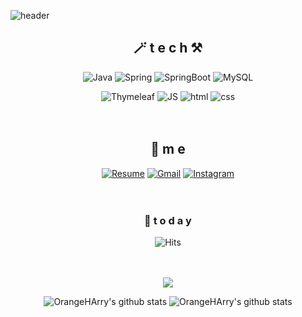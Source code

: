 
<!--
**OrangeHarry/OrangeHarry** is a ✨ _special_ ✨ repository because its `README.md` (this file) appears on your GitHub profile.

Here are some ideas to get you started:

- 🔭 I’m currently working on ...
- 🌱 I’m currently learning ...
- 👯 I’m looking to collaborate on ...
- 🤔 I’m looking for help with ...
- 💬 Ask me about ...
- 📫 How to reach me: ...
- 😄 Pronouns: ...
- ⚡ Fun fact: ...
-->

![header](https://capsule-render.vercel.app/api?type=waving&color=gradient&height=300&section=header&text=Harry🎨&fontSize=70)

<div align=center>

## 🪄 t e c h ⚒

![Java](https://img.shields.io/badge/Java-007396?style=flat-square&logo=Java&logoColor=white)
![Spring](https://img.shields.io/badge/Spring-6DB33F?style=flat-square&logo=Spring&logoColor=white)
![SpringBoot](https://img.shields.io/badge/SpringBoot-6DB33F?style=flat-square&logo=SpringBoot&logoColor=white)
![MySQL](https://img.shields.io/badge/MySQL-4479A1?style=flat-square&logo=MySQL&logoColor=white)
<br>
  
![Thymeleaf](https://img.shields.io/badge/Thymeleaf-005F0F?style=flat-square&logo=Thymeleaf&logoColor=white)
![JS](https://img.shields.io/badge/JavaScript-F7DF1E?style=flat-square&logo=JavaScript&logoColor=black)
![html](https://img.shields.io/badge/Html-E34F26?style=flat-square&logo=Html5&logoColor=white)
![css](https://img.shields.io/badge/CSS-1572B6?style=flat-square&logo=CSS3&logoColor=white)
<br><br><br>





## 💫 m e 
[![Resume](https://img.shields.io/badge/Notion-000000?style=flat-square&logo=Notion&logoColor=white)](https://www.notion.so/916fdb24efae4201b1c1e76c6fe63212)
[![Gmail](https://img.shields.io/badge/Gmail-EA4335?style=flat-square&logo=Gmail&logoColor=white)](mailto:one.hhm7761@gmail.com)
[![Instagram](https://img.shields.io/badge/Instagram-E4405F?style=flat-square&logo=Instagram&logoColor=white)](https://www.instagram.com/orange.hm/?hl=ko) 
<br><br><br>


### 🎈  t o d a y 

![Hits](https://hits.seeyoufarm.com/api/count/incr/badge.svg?url=https%3A%2F%2Fgithub.com%2FOrangeHarry&count_bg=%23FF7F50&title_bg=%23555555&icon=&icon_color=%23E7E7E7&title=hits&edge_flat=false)
<br><br><br>
  
<a href="https://github.com/anuraghazra/github-readme-stats">
  <img align="center" src="https://github-readme-stats.vercel.app/api/pin/?username=anuraghazra&repo=github-readme-stats&theme=buefy" />
</a>  
  
![OrangeHArry's github stats](https://github-readme-stats.vercel.app/api?username=OrangeHArry&show_icons=true)
![OrangeHArry's github stats](https://github-readme-stats.vercel.app/api/top-langs/?username=OrangeHArry&show_icons=true&hide_border=true&title_color=004386&icon_color=004386&layout=compact)

</div>



